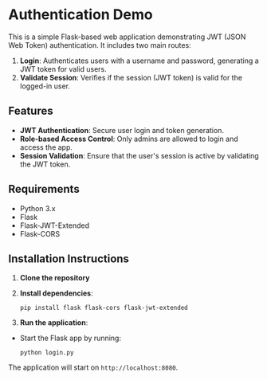 # Authentication Demo

This is a simple Flask-based web application demonstrating JWT (JSON Web Token) authentication. It includes two main
routes:

1. **Login**: Authenticates users with a username and password, generating a JWT token for valid users.
2. **Validate Session**: Verifies if the session (JWT token) is valid for the logged-in user.

## Features

- **JWT Authentication**: Secure user login and token generation.
- **Role-based Access Control**: Only admins are allowed to login and access the app.
- **Session Validation**: Ensure that the user's session is active by validating the JWT token.

## Requirements

- Python 3.x
- Flask
- Flask-JWT-Extended
- Flask-CORS

## Installation Instructions

1. **Clone the repository**

2. **Install dependencies**:
    ```
    pip install flask flask-cors flask-jwt-extended
    ```

3. **Run the application**:

- Start the Flask app by running:
  ```
  python login.py
  ```

The application will start on `http://localhost:8080`.
